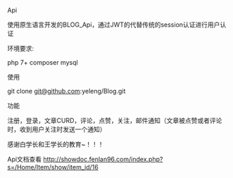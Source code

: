 
Api

使用原生语言开发的BLOG_Api，通过JWT的代替传统的session认证进行用户认证

环境要求:

php 7+ composer mysql 

使用

git clone git@github.com:yeleng/Blog.git

功能

注册，登录，文章CURD，评论，点赞，关注，邮件通知（文章被点赞或者评论时，收到用户关注时发送一个通知）

感谢白学长和王学长的教育~！！！

Api文档查看
http://showdoc.fenlan96.com/index.php?s=/Home/Item/show/item_id/16